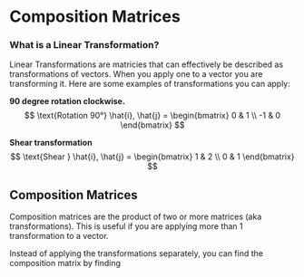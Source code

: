 # Composition Matrices

### What is a Linear Transformation?

Linear Transformations are matricies that can effectively be described as transformations of vectors. When you apply one to a vector you are transforming it. Here are some examples of transformations you can apply:

**90 degree rotation clockwise.**
$$ \text{Rotation 90°} \hat{i}, \hat{j} =
\begin{bmatrix}
0 & 1 \\
-1 & 0
\end{bmatrix} $$

**Shear transformation**
$$ \text{Shear } \hat{i}, \hat{j} = 
\begin{bmatrix}
1 & 2 \\
0 & 1
\end{bmatrix} $$

## Composition Matrices

Composition matrices are the product of two or more matrices (aka transformations). This is useful if you are applying more than 1 transformation to a vector. 

Instead of applying the transformations separately, you can find the composition matrix by finding